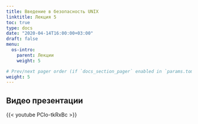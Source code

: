 ```yaml
---
title: Введение в безопасность UNIX
linktitle: Лекция 5
toc: true
type: docs
date: "2020-04-14T16:00:00+03:00"
draft: false
menu:
  os-intro:
    parent: Лекции
    weight: 5

# Prev/next pager order (if `docs_section_pager` enabled in `params.toml`)
weight: 5
---
```


## Видео презентации

{{< youtube PCIo-tkRxBc >}}

